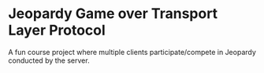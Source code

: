 # Jeopardy Game over Transport Layer Protocol
A fun course project where multiple clients participate/compete in Jeopardy conducted by the server.
